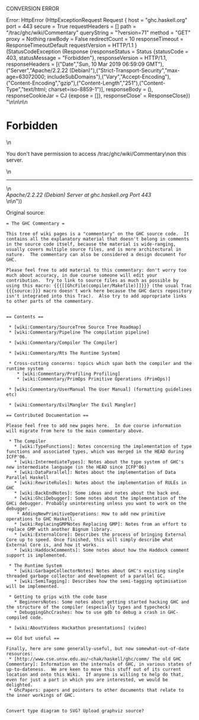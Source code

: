 CONVERSION ERROR

Error: HttpError (HttpExceptionRequest Request {
  host                 = "ghc.haskell.org"
  port                 = 443
  secure               = True
  requestHeaders       = []
  path                 = "/trac/ghc/wiki/Commentary"
  queryString          = "?version=71"
  method               = "GET"
  proxy                = Nothing
  rawBody              = False
  redirectCount        = 10
  responseTimeout      = ResponseTimeoutDefault
  requestVersion       = HTTP/1.1
}
 (StatusCodeException (Response {responseStatus = Status {statusCode = 403, statusMessage = "Forbidden"}, responseVersion = HTTP/1.1, responseHeaders = [("Date","Sun, 10 Mar 2019 06:59:09 GMT"),("Server","Apache/2.2.22 (Debian)"),("Strict-Transport-Security","max-age=63072000; includeSubDomains"),("Vary","Accept-Encoding"),("Content-Encoding","gzip"),("Content-Length","251"),("Content-Type","text/html; charset=iso-8859-1")], responseBody = (), responseCookieJar = CJ {expose = []}, responseClose' = ResponseClose}) "<!DOCTYPE HTML PUBLIC \"-//IETF//DTD HTML 2.0//EN\">\n<html><head>\n<title>403 Forbidden</title>\n</head><body>\n<h1>Forbidden</h1>\n<p>You don't have permission to access /trac/ghc/wiki/Commentary\non this server.</p>\n<hr>\n<address>Apache/2.2.22 (Debian) Server at ghc.haskell.org Port 443</address>\n</body></html>\n"))

Original source:

```trac
= The GHC Commentary =

This tree of wiki pages is a "commentary" on the GHC source code.  It contains all the explanatory material that doesn't belong in comments in the source code itself, because the material is wide-ranging, usually covers multiple source files, and is more architectural in nature.  The commentary can also be considered a design document for GHC.

Please feel free to add material to this commentary: don't worry too much about accuracy, in due course someone will edit your contribution.  Try to link to source files as much as possible by using this macro: {{{[[GhcFile(compiler/Makefile)]]}}} (the usual Trac {{{source:}}} macro doesn't work here because the GHC darcs repository isn't integrated into this Trac).  Also try to add appropriate links to other parts of the commentary.


== Contents ==

 * [wiki:Commentary/SourceTree Source Tree Roadmap]
 * [wiki:Commentary/Pipeline The compilation pipeline]

 * [wiki:Commentary/Compiler The Compiler]
  
 * [wiki:Commentary/Rts The Runtime System]
 
 * Cross-cutting concerns: topics which span both the compiler and the runtime system
    * [wiki:Commentary/Profiling Profiling]
    * [wiki:Commentary/PrimOps Primitive Operations (PrimOps)]

 * [wiki:Commentary/UserManual The User Manual] (formatting guidelines etc)

 * [wiki:Commentary/EvilMangler The Evil Mangler]

== Contributed Documentation ==

Please feel free to add new pages here.  In due course information will migrate from here to the main commentary above.

 * The Compiler
   * [wiki:TypeFunctions]: Notes concerning the implementation of type functions and associated types, which was merged in the HEAD during ICFP'06.
   * [wiki:IntermediateTypes]: Notes about the type system of GHC's new intermediate language (in the HEAD since ICFP'06)
   * [wiki:DataParallel]: Notes about the implementation of Data Parallel Haskell
   * [wiki:RewriteRules]: Notes about the implementation of RULEs in GHC
   * [wiki:BackEndNotes]: Some ideas and notes about the back end.
   * [wiki:GhciDebugger]: Some notes about the implementation of the GHCi debugger. Probably uninteresting unless you want to work on the debugger.
    * AddingNewPrimitiveOperations: How to add new primitive operations to GHC Haskell.
   * [wiki:ReplacingGMPNotes Replacing GMP]: Notes from an effort to replace GMP with another Bignum library.
   * [wiki:ExternalCore]: Describes the process of bringing External Core up to speed. Once finished, this will simply describe what External Core is, and how it works. 
   * [wiki:HaddockComments]: Some notes about how the Haddock comment support is implemented.

 * The Runtime System
   * [wiki:GarbageCollectorNotes] Notes about GHC's existing single threaded garbage collector and development of a parallel GC.
   * [wiki:SemiTagging]: Describes how the semi-tagging optimisation will be implemented.

 * Getting to grips with the code base
   * BeginnersNotes: Some notes about getting started hacking GHC and the structure of the compiler (especially types and typecheck)
   * DebuggingGhcCrashes: how to use gdb to debug a crash in GHC-compiled code.

 * [wiki:AboutVideos Hackathon presentations] (video)
 
== Old but useful ==

Finally, here are some generally-useful, but now somewhat-out-of-date resources:
 * [http://www.cse.unsw.edu.au/~chak/haskell/ghc/comm/ The old GHC Commentary]: Information on the internals of GHC, in various states of up-to-dateness.  We are keen to move this stuff out of its current location and onto this Wiki.  If anyone is willing to help do that, even for just a part in which you are interested, we would be delighted.
 * GhcPapers: papers and pointers to other documents that relate to the inner workings of GHC.


Convert type diagram to SVG? Upload graphviz source?
```
